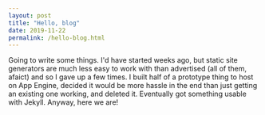 ```yaml
---
layout: post
title: "Hello, blog"
date: 2019-11-22
permalink: /hello-blog.html
---
```


Going to write some things. I'd have started weeks ago, but static
site generators are much less easy to work with than advertised (all of them, afaict)
and so I gave up a few times. I built half of a prototype thing to host
on App Engine, decided it would be more hassle in the end than just getting an existing one working, and deleted it. Eventually
got something usable with Jekyll. Anyway, here we are!
